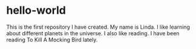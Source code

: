 # hello-world
This is the first repository I have created. 
My name is Linda. I like learning about different planets in the universe. I also like reading. I have been reading To Kill A Mocking Bird lately.
